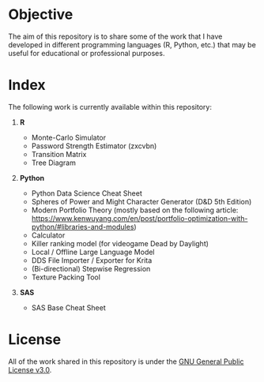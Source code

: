 # Objective
The aim of this repository is to share some of the work that I have developed in different programming languages (R, Python, etc.) that may be useful for educational or professional purposes.

# Index
The following work is currently available within this repository:
1. <b>R</b>
   * Monte-Carlo Simulator
   * Password Strength Estimator (zxcvbn)
   * Transition Matrix
   * Tree Diagram

2. <b>Python</b>
   * Python Data Science Cheat Sheet
   * Spheres of Power and Might Character Generator (D&D 5th Edition)
   * Modern Portfolio Theory (mostly based on the following article: https://www.kenwuyang.com/en/post/portfolio-optimization-with-python/#libraries-and-modules)
   * Calculator
   * Killer ranking model (for videogame Dead by Daylight)
   * Local / Offline Large Language Model
   * DDS File Importer / Exporter for Krita
   * (Bi-directional) Stepwise Regression
   * Texture Packing Tool

3. <b>SAS</b>
   * SAS Base Cheat Sheet

# License
All of the work shared in this repository is under the <a href ="https://choosealicense.com/licenses/gpl-3.0/">GNU General Public License v3.0</a>.
